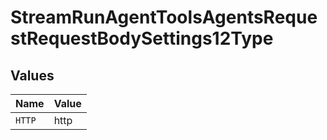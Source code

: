 # StreamRunAgentToolsAgentsRequestRequestBodySettings12Type


## Values

| Name   | Value  |
| ------ | ------ |
| `HTTP` | http   |